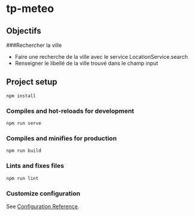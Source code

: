 # tp-meteo


## Objectifs
###Rechercher la ville
- Faire une recherche de la ville avec le service LocationService.search
- Renseigner le libellé de la ville trouvé dans le champ input


## Project setup
```
npm install
```

### Compiles and hot-reloads for development
```
npm run serve
```

### Compiles and minifies for production
```
npm run build
```

### Lints and fixes files
```
npm run lint
```

### Customize configuration
See [Configuration Reference](https://cli.vuejs.org/config/).
